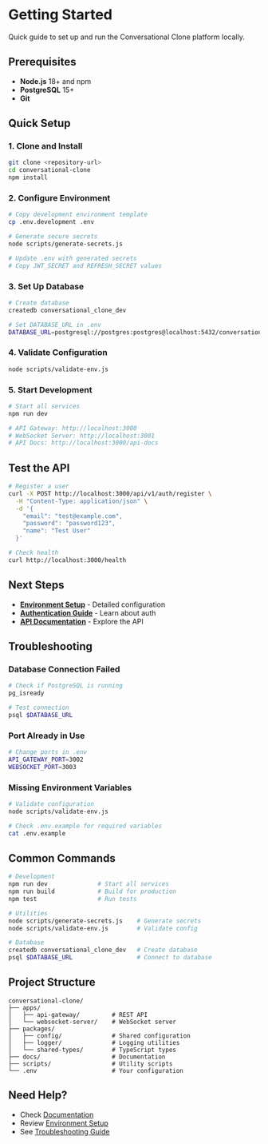 # Getting Started

Quick guide to set up and run the Conversational Clone platform locally.

## Prerequisites

- **Node.js** 18+ and npm
- **PostgreSQL** 15+
- **Git**

## Quick Setup

### 1. Clone and Install

```bash
git clone <repository-url>
cd conversational-clone
npm install
```

### 2. Configure Environment

```bash
# Copy development environment template
cp .env.development .env

# Generate secure secrets
node scripts/generate-secrets.js

# Update .env with generated secrets
# Copy JWT_SECRET and REFRESH_SECRET values
```

### 3. Set Up Database

```bash
# Create database
createdb conversational_clone_dev

# Set DATABASE_URL in .env
DATABASE_URL=postgresql://postgres:postgres@localhost:5432/conversational_clone_dev
```

### 4. Validate Configuration

```bash
node scripts/validate-env.js
```

### 5. Start Development

```bash
# Start all services
npm run dev

# API Gateway: http://localhost:3000
# WebSocket Server: http://localhost:3001
# API Docs: http://localhost:3000/api-docs
```

## Test the API

```bash
# Register a user
curl -X POST http://localhost:3000/api/v1/auth/register \
  -H "Content-Type: application/json" \
  -d '{
    "email": "test@example.com",
    "password": "password123",
    "name": "Test User"
  }'

# Check health
curl http://localhost:3000/health
```

## Next Steps

- **[Environment Setup](./ENVIRONMENT-SETUP.md)** - Detailed configuration
- **[Authentication Guide](../apps/api-gateway/docs/authentication-flow.md)** - Learn about auth
- **[API Documentation](http://localhost:3000/api-docs)** - Explore the API

## Troubleshooting

### Database Connection Failed

```bash
# Check if PostgreSQL is running
pg_isready

# Test connection
psql $DATABASE_URL
```

### Port Already in Use

```bash
# Change ports in .env
API_GATEWAY_PORT=3002
WEBSOCKET_PORT=3003
```

### Missing Environment Variables

```bash
# Validate configuration
node scripts/validate-env.js

# Check .env.example for required variables
cat .env.example
```

## Common Commands

```bash
# Development
npm run dev              # Start all services
npm run build            # Build for production
npm test                 # Run tests

# Utilities
node scripts/generate-secrets.js    # Generate secrets
node scripts/validate-env.js        # Validate config

# Database
createdb conversational_clone_dev   # Create database
psql $DATABASE_URL                  # Connect to database
```

## Project Structure

```
conversational-clone/
├── apps/
│   ├── api-gateway/         # REST API
│   └── websocket-server/    # WebSocket server
├── packages/
│   ├── config/              # Shared configuration
│   ├── logger/              # Logging utilities
│   └── shared-types/        # TypeScript types
├── docs/                    # Documentation
├── scripts/                 # Utility scripts
└── .env                     # Your configuration
```

## Need Help?

- Check [Documentation](./README.md)
- Review [Environment Setup](./ENVIRONMENT-SETUP.md)
- See [Troubleshooting Guide](./ENVIRONMENT-SETUP.md#troubleshooting)
